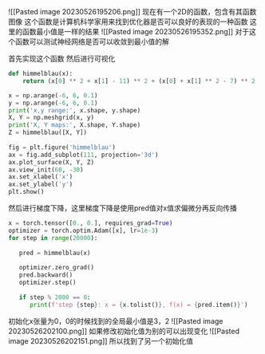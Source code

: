 ![[Pasted image 20230526195206.png]]
现在有一个2D的函数，包含有其函数图像
这个函数是计算机科学家用来找到优化器是否可以良好的表现的一种函数
这里的函数最小值是一样的结果
![[Pasted image 20230526195352.png]]
对于这个函数可以测试神经网络是否可以收敛到最小值的解

首先实现这个函数 然后进行可视化
```python
def himmelblau(x):  
    return (x[0] ** 2 + x[1] - 11) ** 2 + (x[0] + x[1] ** 2 - 7) ** 2  

x = np.arange(-6, 6, 0.1)  
y = np.arange(-6, 6, 0.1)  
print('x,y range:', x.shape, y.shape)  
X, Y = np.meshgrid(x, y)  
print('X, Y maps:', X.shape, Y.shape)  
Z = himmelblau([X, Y])  
  
fig = plt.figure('himmelblau')  
ax = fig.add_subplot(111, projection='3d')  
ax.plot_surface(X, Y, Z)  
ax.view_init(60, -30)  
ax.set_xlabel('x')  
ax.set_ylabel('y')  
plt.show()
```
然后进行梯度下降，这里梯度下降是使用pred值对x值求偏微分再反向传播
```python
x = torch.tensor([0., 0.], requires_grad=True)  
optimizer = torch.optim.Adam([x], lr=1e-3)  
for step in range(20000):  
  
   pred = himmelblau(x)  
  
   optimizer.zero_grad()  
   pred.backward()  
   optimizer.step()  
  
   if step % 2000 == 0:  
      print(f'step {step}: x = {x.tolist()}, f(x) = {pred.item()}')
```
初始化x张量为0，0的时候找到的全局最小值是3，2
![[Pasted image 20230526202100.png]]
如果修改初始化值为别的可以出现变化
![[Pasted image 20230526202151.png]]
所以找到了另一个初始化值
